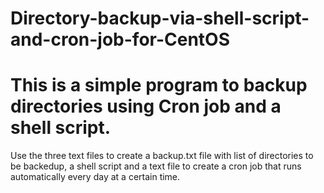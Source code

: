 # Directory-backup-via-shell-script-and-cron-job-for-CentOS
# This is a simple program to backup directories using Cron job and a shell script.

Use the three text files to create a backup.txt file with list of directories to be backedup, 
a shell script and a text file to create a cron job that runs automatically every day at a certain time.
